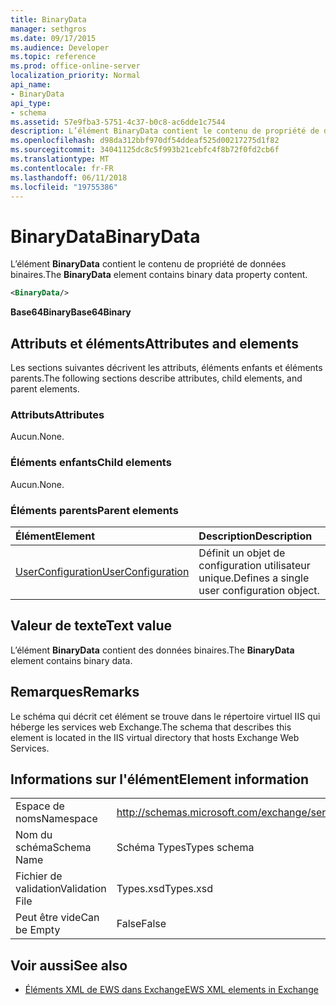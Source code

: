 ```yaml
---
title: BinaryData
manager: sethgros
ms.date: 09/17/2015
ms.audience: Developer
ms.topic: reference
ms.prod: office-online-server
localization_priority: Normal
api_name:
- BinaryData
api_type:
- schema
ms.assetid: 57e9fba3-5751-4c37-b0c8-ac6dde1c7544
description: L’élément BinaryData contient le contenu de propriété de données binaires.
ms.openlocfilehash: d98da312bbf970df54ddeaf525d00217275d1f82
ms.sourcegitcommit: 34041125dc8c5f993b21cebfc4f8b72f0fd2cb6f
ms.translationtype: MT
ms.contentlocale: fr-FR
ms.lasthandoff: 06/11/2018
ms.locfileid: "19755386"
---
```

# <a name="binarydata"></a><span data-ttu-id="eeb7a-103">BinaryData</span><span class="sxs-lookup"><span data-stu-id="eeb7a-103">BinaryData</span></span>

<span data-ttu-id="eeb7a-104">L’élément **BinaryData** contient le contenu de propriété de données binaires.</span><span class="sxs-lookup"><span data-stu-id="eeb7a-104">The **BinaryData** element contains binary data property content.</span></span> 
  
```xml
<BinaryData/>
```

 <span data-ttu-id="eeb7a-105">**Base64Binary**</span><span class="sxs-lookup"><span data-stu-id="eeb7a-105">**Base64Binary**</span></span>
## <a name="attributes-and-elements"></a><span data-ttu-id="eeb7a-106">Attributs et éléments</span><span class="sxs-lookup"><span data-stu-id="eeb7a-106">Attributes and elements</span></span>

<span data-ttu-id="eeb7a-107">Les sections suivantes décrivent les attributs, éléments enfants et éléments parents.</span><span class="sxs-lookup"><span data-stu-id="eeb7a-107">The following sections describe attributes, child elements, and parent elements.</span></span>
  
### <a name="attributes"></a><span data-ttu-id="eeb7a-108">Attributs</span><span class="sxs-lookup"><span data-stu-id="eeb7a-108">Attributes</span></span>

<span data-ttu-id="eeb7a-109">Aucun.</span><span class="sxs-lookup"><span data-stu-id="eeb7a-109">None.</span></span>
  
### <a name="child-elements"></a><span data-ttu-id="eeb7a-110">Éléments enfants</span><span class="sxs-lookup"><span data-stu-id="eeb7a-110">Child elements</span></span>

<span data-ttu-id="eeb7a-111">Aucun.</span><span class="sxs-lookup"><span data-stu-id="eeb7a-111">None.</span></span>
  
### <a name="parent-elements"></a><span data-ttu-id="eeb7a-112">Éléments parents</span><span class="sxs-lookup"><span data-stu-id="eeb7a-112">Parent elements</span></span>

|<span data-ttu-id="eeb7a-113">**Élément**</span><span class="sxs-lookup"><span data-stu-id="eeb7a-113">**Element**</span></span>|<span data-ttu-id="eeb7a-114">**Description**</span><span class="sxs-lookup"><span data-stu-id="eeb7a-114">**Description**</span></span>|
|:-----|:-----|
|[<span data-ttu-id="eeb7a-115">UserConfiguration</span><span class="sxs-lookup"><span data-stu-id="eeb7a-115">UserConfiguration</span></span>](userconfiguration.md) <br/> |<span data-ttu-id="eeb7a-116">Définit un objet de configuration utilisateur unique.</span><span class="sxs-lookup"><span data-stu-id="eeb7a-116">Defines a single user configuration object.</span></span>  <br/> |
   
## <a name="text-value"></a><span data-ttu-id="eeb7a-117">Valeur de texte</span><span class="sxs-lookup"><span data-stu-id="eeb7a-117">Text value</span></span>

<span data-ttu-id="eeb7a-118">L’élément **BinaryData** contient des données binaires.</span><span class="sxs-lookup"><span data-stu-id="eeb7a-118">The **BinaryData** element contains binary data.</span></span> 
  
## <a name="remarks"></a><span data-ttu-id="eeb7a-119">Remarques</span><span class="sxs-lookup"><span data-stu-id="eeb7a-119">Remarks</span></span>

<span data-ttu-id="eeb7a-120">Le schéma qui décrit cet élément se trouve dans le répertoire virtuel IIS qui héberge les services web Exchange.</span><span class="sxs-lookup"><span data-stu-id="eeb7a-120">The schema that describes this element is located in the IIS virtual directory that hosts Exchange Web Services.</span></span>
  
## <a name="element-information"></a><span data-ttu-id="eeb7a-121">Informations sur l'élément</span><span class="sxs-lookup"><span data-stu-id="eeb7a-121">Element information</span></span>

|||
|:-----|:-----|
|<span data-ttu-id="eeb7a-122">Espace de noms</span><span class="sxs-lookup"><span data-stu-id="eeb7a-122">Namespace</span></span>  <br/> |http://schemas.microsoft.com/exchange/services/2006/types  <br/> |
|<span data-ttu-id="eeb7a-123">Nom du schéma</span><span class="sxs-lookup"><span data-stu-id="eeb7a-123">Schema Name</span></span>  <br/> |<span data-ttu-id="eeb7a-124">Schéma Types</span><span class="sxs-lookup"><span data-stu-id="eeb7a-124">Types schema</span></span>  <br/> |
|<span data-ttu-id="eeb7a-125">Fichier de validation</span><span class="sxs-lookup"><span data-stu-id="eeb7a-125">Validation File</span></span>  <br/> |<span data-ttu-id="eeb7a-126">Types.xsd</span><span class="sxs-lookup"><span data-stu-id="eeb7a-126">Types.xsd</span></span>  <br/> |
|<span data-ttu-id="eeb7a-127">Peut être vide</span><span class="sxs-lookup"><span data-stu-id="eeb7a-127">Can be Empty</span></span>  <br/> |<span data-ttu-id="eeb7a-128">False</span><span class="sxs-lookup"><span data-stu-id="eeb7a-128">False</span></span>  <br/> |
   
## <a name="see-also"></a><span data-ttu-id="eeb7a-129">Voir aussi</span><span class="sxs-lookup"><span data-stu-id="eeb7a-129">See also</span></span>



- [<span data-ttu-id="eeb7a-130">Éléments XML de EWS dans Exchange</span><span class="sxs-lookup"><span data-stu-id="eeb7a-130">EWS XML elements in Exchange</span></span>](ews-xml-elements-in-exchange.md)

